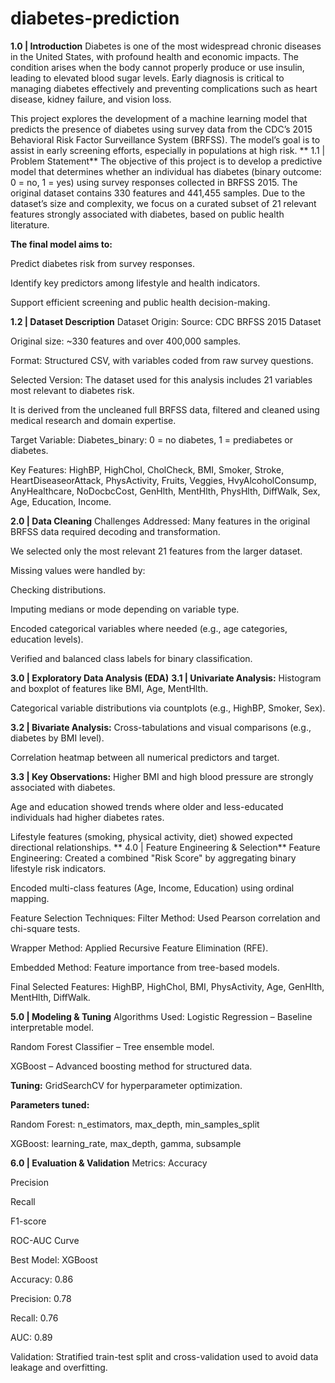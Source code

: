 # diabetes-prediction
**1.0 | Introduction**
Diabetes is one of the most widespread chronic diseases in the United States, with profound health and economic impacts. The condition arises when the body cannot properly produce or use insulin, leading to elevated blood sugar levels. Early diagnosis is critical to managing diabetes effectively and preventing complications such as heart disease, kidney failure, and vision loss.

This project explores the development of a machine learning model that predicts the presence of diabetes using survey data from the CDC’s 2015 Behavioral Risk Factor Surveillance System (BRFSS). The model’s goal is to assist in early screening efforts, especially in populations at high risk.
**
1.1 | Problem Statement**
The objective of this project is to develop a predictive model that determines whether an individual has diabetes (binary outcome: 0 = no, 1 = yes) using survey responses collected in BRFSS 2015. The original dataset contains 330 features and 441,455 samples. Due to the dataset’s size and complexity, we focus on a curated subset of 21 relevant features strongly associated with diabetes, based on public health literature.

**The final model aims to:**

Predict diabetes risk from survey responses.

Identify key predictors among lifestyle and health indicators.

Support efficient screening and public health decision-making.

**1.2 | Dataset Description**
Dataset Origin:
Source: CDC BRFSS 2015 Dataset

Original size: ~330 features and over 400,000 samples.

Format: Structured CSV, with variables coded from raw survey questions.

Selected Version:
The dataset used for this analysis includes 21 variables most relevant to diabetes risk.

It is derived from the uncleaned full BRFSS data, filtered and cleaned using medical research and domain expertise.

Target Variable:
Diabetes_binary: 0 = no diabetes, 1 = prediabetes or diabetes.

Key Features:
HighBP, HighChol, CholCheck, BMI, Smoker, Stroke, HeartDiseaseorAttack, PhysActivity, Fruits, Veggies, HvyAlcoholConsump, AnyHealthcare, NoDocbcCost, GenHlth, MentHlth, PhysHlth, DiffWalk, Sex, Age, Education, Income.

**2.0 | Data Cleaning**
Challenges Addressed:
Many features in the original BRFSS data required decoding and transformation.

We selected only the most relevant 21 features from the larger dataset.

Missing values were handled by:

Checking distributions.

Imputing medians or mode depending on variable type.

Encoded categorical variables where needed (e.g., age categories, education levels).

Verified and balanced class labels for binary classification.

**3.0 | Exploratory Data Analysis (EDA)**
**3.1 | Univariate Analysis:**
Histogram and boxplot of features like BMI, Age, MentHlth.

Categorical variable distributions via countplots (e.g., HighBP, Smoker, Sex).

**3.2 | Bivariate Analysis:**
Cross-tabulations and visual comparisons (e.g., diabetes by BMI level).

Correlation heatmap between all numerical predictors and target.

**3.3 | Key Observations:**
Higher BMI and high blood pressure are strongly associated with diabetes.

Age and education showed trends where older and less-educated individuals had higher diabetes rates.

Lifestyle features (smoking, physical activity, diet) showed expected directional relationships.
**
4.0 | Feature Engineering & Selection**
Feature Engineering:
Created a combined "Risk Score" by aggregating binary lifestyle risk indicators.

Encoded multi-class features (Age, Income, Education) using ordinal mapping.

Feature Selection Techniques:
Filter Method: Used Pearson correlation and chi-square tests.

Wrapper Method: Applied Recursive Feature Elimination (RFE).

Embedded Method: Feature importance from tree-based models.

Final Selected Features:
HighBP, HighChol, BMI, PhysActivity, Age, GenHlth, MentHlth, DiffWalk.

**5.0 | Modeling & Tuning**
Algorithms Used:
Logistic Regression – Baseline interpretable model.

Random Forest Classifier – Tree ensemble model.

XGBoost – Advanced boosting method for structured data.

**Tuning:**
GridSearchCV for hyperparameter optimization.

**Parameters tuned:**

Random Forest: n_estimators, max_depth, min_samples_split

XGBoost: learning_rate, max_depth, gamma, subsample

**6.0 | Evaluation & Validation**
Metrics:
Accuracy

Precision

Recall

F1-score

ROC-AUC Curve

Best Model:
XGBoost

Accuracy: 0.86

Precision: 0.78

Recall: 0.76

AUC: 0.89

Validation:
Stratified train-test split and cross-validation used to avoid data leakage and overfitting.
